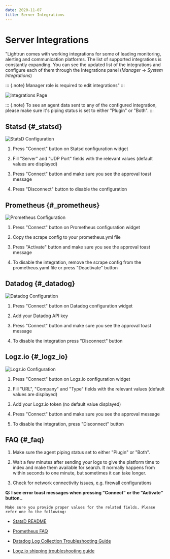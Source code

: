 ```yaml
---
date: 2020-11-07
title: Server Integrations
---
```


Server Integrations
===================

\"Lightrun comes with working integrations for some of leading
monitoring, alerting and communication platforms. The list of supported
integrations is constantly expanding. You can see the updated list of
the integrations and configure each of them through the Integrations
panel (*Manager* → *System Integrations*)

::: {.note}
Manager role is required to edit integrations\"
:::

![Integrations Page](img/integrations.png)

::: {.note}
To see an agent data sent to any of the configured integration, please
make sure it's piping status is set to either \"Plugin\" or \"Both\".
:::

Statsd {#_statsd}
------

![StatsD Configuration](img/statsd.png)

1.  Press \"Connect\" button on Statsd configuration widget

2.  Fill \"Server\" and \"UDP Port\" fields with the relevant values
    (default values are displayed)

3.  Press \"Connect\" button and make sure you see the approval toast
    message

4.  Press \"Disconnect\" button to disable the configuration

Prometheus {#_prometheus}
----------

![Prometheus Configuration](img/prometheus.png)

1.  Press \"Connect\" button on Prometheus configuration widget

2.  Copy the scrape config to your prometheus.yml file

3.  Press \"Activate\" button and make sure you see the approval toast
    message

4.  To disable the integration, remove the scrape config from the
    prometheus.yaml file or press \"Deactivate\" button

Datadog {#_datadog}
-------

![Datadog Configuration](img/datadog.png)

1.  Press \"Connect\" button on Datadog configuration widget

2.  Add your Datadog API key

3.  Press \"Connect\" button and make sure you see the approval toast
    message

4.  To disable the integration press \"Disconnect\" button

Logz.io {#_logz_io}
-------

![Logz.io Configuration](img/logzio.png)

1.  Press \"Connect\" button on Logz.io configuration widget

2.  Fill \"URL\", \"Company\" and \"Type\" fields with the relevant
    values (default values are displayed)

3.  Add your Logz.io token (no default value displayed)

4.  Press \"Connect\" button and make sure you see the approval message

5.  To disable the integration, press \"Disconnect\" button

FAQ {#_faq}
---

1.  Make sure the agent piping status set to either \"Plugin\" or
    \"Both\".

2.  Wait a few minutes after sending your logs to give the platform time
    to index and make them available for search. It normally happens
    from within seconds to one minute, but sometimes it can take longer.

3.  Check for network connectivity issues, e.g. firewall configurations

**Q: I see error toast messages when pressing \"Connect\" or the
\"Activate\" button..**

    Make sure you provide proper values for the related fields. Please refer one fo the following:

-   [StatsD README](https://github.com/statsd/statsd)

-   [Prometheus FAQ](https://prometheus.io/docs/introduction/faq/)

-   [Datadog Log Collection Troubleshooting
    Guide](https://docs.datadoghq.com/logs/guide/log-collection-troubleshooting-guide/)

-   [Logz.io shipping troubleshooting
    guide](https://docs.logz.io/user-guide/log-shipping/log-shipping-troubleshooting.html)
